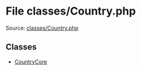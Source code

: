 File classes/Country.php
=========
Source: [classes/Country.php](https://github.com/PrestaShop/PrestaShop/blob/1.6.1.1/classes/Country.php)


Classes
-------

* [CountryCore](class.CountryCore.md)

